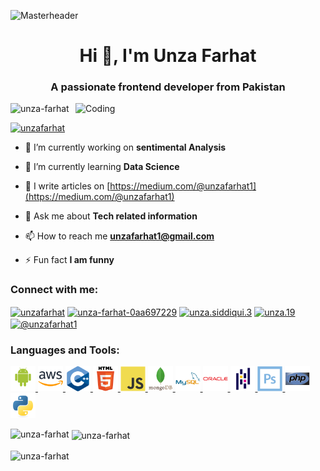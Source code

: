 ![Masterheader](https://cdn.webtekno.com/media/cache/content_detail/article/117655/github-nedir-1637678263.jpg) 
<h1 align="center">Hi 👋, I'm Unza Farhat</h1>
<h3 align="center">A passionate frontend developer from Pakistan</h3>
<image align="right" alt="Coding" width="400" src="https://cdn.dribbble.com/users/4055494/screenshots/15215756/media/d2b66c4ca0192aa26d103448b3d1518b.gif">
<p align="left"> <img src="https://komarev.com/ghpvc/?username=unza-farhat&label=Profile%20views&color=0e75b6&style=flat" alt="unza-farhat" /> </p>

<p align="left"> <a href="https://twitter.com/unzafarhat" target="blank"><img src="https://img.shields.io/twitter/follow/unzafarhat?logo=twitter&style=for-the-badge" alt="unzafarhat" /></a> </p>

- 🔭 I’m currently working on **sentimental Analysis**

- 🌱 I’m currently learning **Data Science**

- 📝 I write articles on [https://medium.com/@unzafarhat1](https://medium.com/@unzafarhat1)

- 💬 Ask me about **Tech related information**

- 📫 How to reach me **unzafarhat1@gmail.com**
  
- ⚡ Fun fact **I am funny**

<h3 align="left">Connect with me:</h3>
<p align="left">
<a href="https://twitter.com/unzafarhat" target="blank"><img align="center" src="https://raw.githubusercontent.com/rahuldkjain/github-profile-readme-generator/master/src/images/icons/Social/twitter.svg" alt="unzafarhat" height="30" width="40" /></a>
<a href="https://linkedin.com/in/unza-farhat-0aa697229" target="blank"><img align="center" src="https://raw.githubusercontent.com/rahuldkjain/github-profile-readme-generator/master/src/images/icons/Social/linked-in-alt.svg" alt="unza-farhat-0aa697229" height="30" width="40" /></a>
<a href="https://fb.com/unza.siddiqui.3" target="blank"><img align="center" src="https://raw.githubusercontent.com/rahuldkjain/github-profile-readme-generator/master/src/images/icons/Social/facebook.svg" alt="unza.siddiqui.3" height="30" width="40" /></a>
<a href="https://instagram.com/unza.19" target="blank"><img align="center" src="https://raw.githubusercontent.com/rahuldkjain/github-profile-readme-generator/master/src/images/icons/Social/instagram.svg" alt="unza.19" height="30" width="40" /></a>
<a href="https://medium.com/@unzafarhat1" target="blank"><img align="center" src="https://raw.githubusercontent.com/rahuldkjain/github-profile-readme-generator/master/src/images/icons/Social/medium.svg" alt="@unzafarhat1" height="30" width="40" /></a>
</p>

<h3 align="left">Languages and Tools:</h3>
<p align="left"> <a href="https://developer.android.com" target="_blank" rel="noreferrer"> <img src="https://raw.githubusercontent.com/devicons/devicon/master/icons/android/android-original-wordmark.svg" alt="android" width="40" height="40"/> </a> <a href="https://aws.amazon.com" target="_blank" rel="noreferrer"> <img src="https://raw.githubusercontent.com/devicons/devicon/master/icons/amazonwebservices/amazonwebservices-original-wordmark.svg" alt="aws" width="40" height="40"/> </a> <a href="https://www.w3schools.com/cpp/" target="_blank" rel="noreferrer"> <img src="https://raw.githubusercontent.com/devicons/devicon/master/icons/cplusplus/cplusplus-original.svg" alt="cplusplus" width="40" height="40"/> </a> <a href="https://www.w3.org/html/" target="_blank" rel="noreferrer"> <img src="https://raw.githubusercontent.com/devicons/devicon/master/icons/html5/html5-original-wordmark.svg" alt="html5" width="40" height="40"/> </a> <a href="https://developer.mozilla.org/en-US/docs/Web/JavaScript" target="_blank" rel="noreferrer"> <img src="https://raw.githubusercontent.com/devicons/devicon/master/icons/javascript/javascript-original.svg" alt="javascript" width="40" height="40"/> </a> <a href="https://www.mongodb.com/" target="_blank" rel="noreferrer"> <img src="https://raw.githubusercontent.com/devicons/devicon/master/icons/mongodb/mongodb-original-wordmark.svg" alt="mongodb" width="40" height="40"/> </a> <a href="https://www.mysql.com/" target="_blank" rel="noreferrer"> <img src="https://raw.githubusercontent.com/devicons/devicon/master/icons/mysql/mysql-original-wordmark.svg" alt="mysql" width="40" height="40"/> </a> <a href="https://www.oracle.com/" target="_blank" rel="noreferrer"> <img src="https://raw.githubusercontent.com/devicons/devicon/master/icons/oracle/oracle-original.svg" alt="oracle" width="40" height="40"/> </a> <a href="https://pandas.pydata.org/" target="_blank" rel="noreferrer"> <img src="https://raw.githubusercontent.com/devicons/devicon/2ae2a900d2f041da66e950e4d48052658d850630/icons/pandas/pandas-original.svg" alt="pandas" width="40" height="40"/> </a> <a href="https://www.photoshop.com/en" target="_blank" rel="noreferrer"> <img src="https://raw.githubusercontent.com/devicons/devicon/master/icons/photoshop/photoshop-line.svg" alt="photoshop" width="40" height="40"/> </a> <a href="https://www.php.net" target="_blank" rel="noreferrer"> <img src="https://raw.githubusercontent.com/devicons/devicon/master/icons/php/php-original.svg" alt="php" width="40" height="40"/> </a> <a href="https://www.python.org" target="_blank" rel="noreferrer"> <img src="https://raw.githubusercontent.com/devicons/devicon/master/icons/python/python-original.svg" alt="python" width="40" height="40"/> </a> </p>

<p><img align="left" src="https://github-readme-stats.vercel.app/api/top-langs?username=unza-farhat&show_icons=true&locale=en&layout=compact" alt="unza-farhat" /></p>

<p>&nbsp;<img align="center" src="https://github-readme-stats.vercel.app/api?username=unza-farhat&show_icons=true&locale=en" alt="unza-farhat" /></p>

<p><img align="center" src="https://github-readme-streak-stats.herokuapp.com/?user=unza-farhat&" alt="unza-farhat" /></p>
